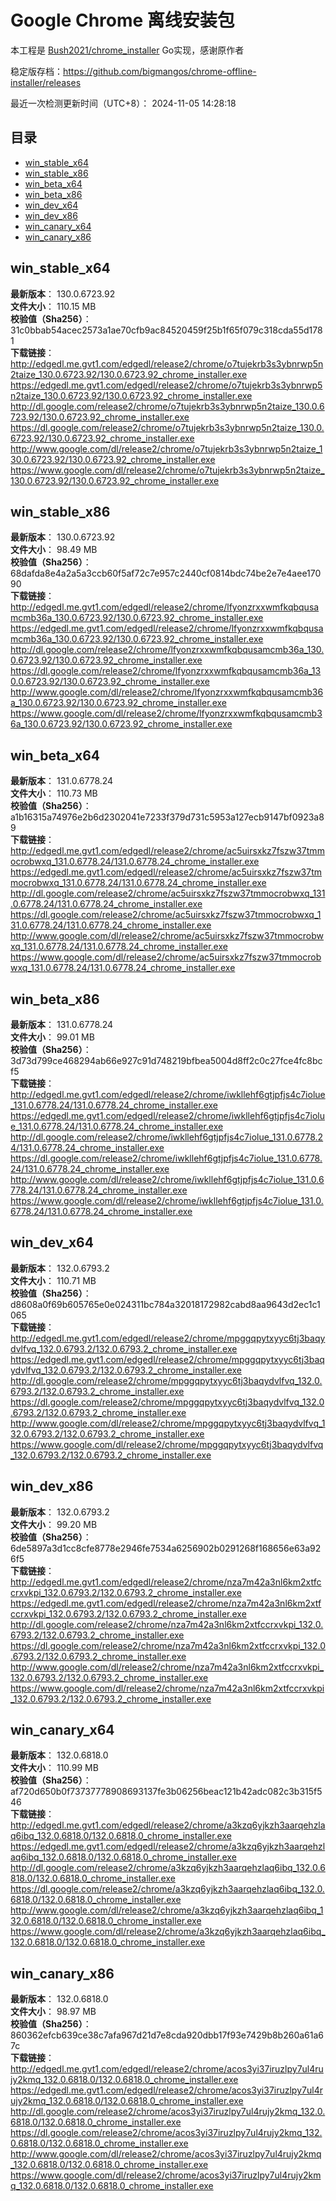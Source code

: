 # Google Chrome 离线安装包
本工程是 [Bush2021/chrome_installer](https://github.com/Bush2021/chrome_installer) Go实现，感谢原作者

稳定版存档：<https://github.com/bigmangos/chrome-offline-installer/releases>

最近一次检测更新时间（UTC+8）：
2024-11-05 14:28:18

## 目录
* [win_stable_x64](https://github.com/bigmangos/chrome-offline-installer?tab=readme-ov-file#win_stable_x64)
* [win_stable_x86](https://github.com/bigmangos/chrome-offline-installer?tab=readme-ov-file#win_stable_x86)
* [win_beta_x64](https://github.com/bigmangos/chrome-offline-installer?tab=readme-ov-file#win_beta_x64)
* [win_beta_x86](https://github.com/bigmangos/chrome-offline-installer?tab=readme-ov-file#win_beta_x86)
* [win_dev_x64](https://github.com/bigmangos/chrome-offline-installer?tab=readme-ov-file#win_dev_x64)
* [win_dev_x86](https://github.com/bigmangos/chrome-offline-installer?tab=readme-ov-file#win_dev_x86)
* [win_canary_x64](https://github.com/bigmangos/chrome-offline-installer?tab=readme-ov-file#win_canary_x64)
* [win_canary_x86](https://github.com/bigmangos/chrome-offline-installer?tab=readme-ov-file#win_canary_x86)

## win_stable_x64
**最新版本**： 130.0.6723.92  
**文件大小**： 110.15 MB  
**校验值（Sha256）**： 31c0bbab54acec2573a1ae70cfb9ac84520459f25b1f65f079c318cda55d1781  
**下载链接**：
http://edgedl.me.gvt1.com/edgedl/release2/chrome/o7tujekrb3s3ybnrwp5n2taize_130.0.6723.92/130.0.6723.92_chrome_installer.exe
https://edgedl.me.gvt1.com/edgedl/release2/chrome/o7tujekrb3s3ybnrwp5n2taize_130.0.6723.92/130.0.6723.92_chrome_installer.exe
http://dl.google.com/release2/chrome/o7tujekrb3s3ybnrwp5n2taize_130.0.6723.92/130.0.6723.92_chrome_installer.exe
https://dl.google.com/release2/chrome/o7tujekrb3s3ybnrwp5n2taize_130.0.6723.92/130.0.6723.92_chrome_installer.exe
http://www.google.com/dl/release2/chrome/o7tujekrb3s3ybnrwp5n2taize_130.0.6723.92/130.0.6723.92_chrome_installer.exe
https://www.google.com/dl/release2/chrome/o7tujekrb3s3ybnrwp5n2taize_130.0.6723.92/130.0.6723.92_chrome_installer.exe
## win_stable_x86
**最新版本**： 130.0.6723.92  
**文件大小**： 98.49 MB  
**校验值（Sha256）**： 68dafda8e4a2a5a3ccb60f5af72c7e957c2440cf0814bdc74be2e7e4aee17090  
**下载链接**：
http://edgedl.me.gvt1.com/edgedl/release2/chrome/lfyonzrxxwmfkqbqusamcmb36a_130.0.6723.92/130.0.6723.92_chrome_installer.exe
https://edgedl.me.gvt1.com/edgedl/release2/chrome/lfyonzrxxwmfkqbqusamcmb36a_130.0.6723.92/130.0.6723.92_chrome_installer.exe
http://dl.google.com/release2/chrome/lfyonzrxxwmfkqbqusamcmb36a_130.0.6723.92/130.0.6723.92_chrome_installer.exe
https://dl.google.com/release2/chrome/lfyonzrxxwmfkqbqusamcmb36a_130.0.6723.92/130.0.6723.92_chrome_installer.exe
http://www.google.com/dl/release2/chrome/lfyonzrxxwmfkqbqusamcmb36a_130.0.6723.92/130.0.6723.92_chrome_installer.exe
https://www.google.com/dl/release2/chrome/lfyonzrxxwmfkqbqusamcmb36a_130.0.6723.92/130.0.6723.92_chrome_installer.exe
## win_beta_x64
**最新版本**： 131.0.6778.24  
**文件大小**： 110.73 MB  
**校验值（Sha256）**： a1b16315a74976e2b6d2302041e7233f379d731c5953a127ecb9147bf0923a89  
**下载链接**：
http://edgedl.me.gvt1.com/edgedl/release2/chrome/ac5uirsxkz7fszw37tmmocrobwxq_131.0.6778.24/131.0.6778.24_chrome_installer.exe
https://edgedl.me.gvt1.com/edgedl/release2/chrome/ac5uirsxkz7fszw37tmmocrobwxq_131.0.6778.24/131.0.6778.24_chrome_installer.exe
http://dl.google.com/release2/chrome/ac5uirsxkz7fszw37tmmocrobwxq_131.0.6778.24/131.0.6778.24_chrome_installer.exe
https://dl.google.com/release2/chrome/ac5uirsxkz7fszw37tmmocrobwxq_131.0.6778.24/131.0.6778.24_chrome_installer.exe
http://www.google.com/dl/release2/chrome/ac5uirsxkz7fszw37tmmocrobwxq_131.0.6778.24/131.0.6778.24_chrome_installer.exe
https://www.google.com/dl/release2/chrome/ac5uirsxkz7fszw37tmmocrobwxq_131.0.6778.24/131.0.6778.24_chrome_installer.exe
## win_beta_x86
**最新版本**： 131.0.6778.24  
**文件大小**： 99.01 MB  
**校验值（Sha256）**： 3d73d799ce468294ab66e927c91d748219bfbea5004d8ff2c0c27fce4fc8bcf5  
**下载链接**：
http://edgedl.me.gvt1.com/edgedl/release2/chrome/iwkllehf6gtjpfjs4c7iolue_131.0.6778.24/131.0.6778.24_chrome_installer.exe
https://edgedl.me.gvt1.com/edgedl/release2/chrome/iwkllehf6gtjpfjs4c7iolue_131.0.6778.24/131.0.6778.24_chrome_installer.exe
http://dl.google.com/release2/chrome/iwkllehf6gtjpfjs4c7iolue_131.0.6778.24/131.0.6778.24_chrome_installer.exe
https://dl.google.com/release2/chrome/iwkllehf6gtjpfjs4c7iolue_131.0.6778.24/131.0.6778.24_chrome_installer.exe
http://www.google.com/dl/release2/chrome/iwkllehf6gtjpfjs4c7iolue_131.0.6778.24/131.0.6778.24_chrome_installer.exe
https://www.google.com/dl/release2/chrome/iwkllehf6gtjpfjs4c7iolue_131.0.6778.24/131.0.6778.24_chrome_installer.exe
## win_dev_x64
**最新版本**： 132.0.6793.2  
**文件大小**： 110.71 MB  
**校验值（Sha256）**： d8608a0f69b605765e0e024311bc784a32018172982cabd8aa9643d2ec1c1065  
**下载链接**：
http://edgedl.me.gvt1.com/edgedl/release2/chrome/mpggqpytxyyc6tj3baqydvlfvq_132.0.6793.2/132.0.6793.2_chrome_installer.exe
https://edgedl.me.gvt1.com/edgedl/release2/chrome/mpggqpytxyyc6tj3baqydvlfvq_132.0.6793.2/132.0.6793.2_chrome_installer.exe
http://dl.google.com/release2/chrome/mpggqpytxyyc6tj3baqydvlfvq_132.0.6793.2/132.0.6793.2_chrome_installer.exe
https://dl.google.com/release2/chrome/mpggqpytxyyc6tj3baqydvlfvq_132.0.6793.2/132.0.6793.2_chrome_installer.exe
http://www.google.com/dl/release2/chrome/mpggqpytxyyc6tj3baqydvlfvq_132.0.6793.2/132.0.6793.2_chrome_installer.exe
https://www.google.com/dl/release2/chrome/mpggqpytxyyc6tj3baqydvlfvq_132.0.6793.2/132.0.6793.2_chrome_installer.exe
## win_dev_x86
**最新版本**： 132.0.6793.2  
**文件大小**： 99.20 MB  
**校验值（Sha256）**： 6de5897a3d1cc8cfe8778e2946fe7534a6256902b0291268f168656e63a926f5  
**下载链接**：
http://edgedl.me.gvt1.com/edgedl/release2/chrome/nza7m42a3nl6km2xtfccrxvkpi_132.0.6793.2/132.0.6793.2_chrome_installer.exe
https://edgedl.me.gvt1.com/edgedl/release2/chrome/nza7m42a3nl6km2xtfccrxvkpi_132.0.6793.2/132.0.6793.2_chrome_installer.exe
http://dl.google.com/release2/chrome/nza7m42a3nl6km2xtfccrxvkpi_132.0.6793.2/132.0.6793.2_chrome_installer.exe
https://dl.google.com/release2/chrome/nza7m42a3nl6km2xtfccrxvkpi_132.0.6793.2/132.0.6793.2_chrome_installer.exe
http://www.google.com/dl/release2/chrome/nza7m42a3nl6km2xtfccrxvkpi_132.0.6793.2/132.0.6793.2_chrome_installer.exe
https://www.google.com/dl/release2/chrome/nza7m42a3nl6km2xtfccrxvkpi_132.0.6793.2/132.0.6793.2_chrome_installer.exe
## win_canary_x64
**最新版本**： 132.0.6818.0  
**文件大小**： 110.99 MB  
**校验值（Sha256）**： af720d650b0f73737778908693137fe3b06256beac121b42adc082c3b315f546  
**下载链接**：
http://edgedl.me.gvt1.com/edgedl/release2/chrome/a3kzq6yjkzh3aarqehzlaq6ibq_132.0.6818.0/132.0.6818.0_chrome_installer.exe
https://edgedl.me.gvt1.com/edgedl/release2/chrome/a3kzq6yjkzh3aarqehzlaq6ibq_132.0.6818.0/132.0.6818.0_chrome_installer.exe
http://dl.google.com/release2/chrome/a3kzq6yjkzh3aarqehzlaq6ibq_132.0.6818.0/132.0.6818.0_chrome_installer.exe
https://dl.google.com/release2/chrome/a3kzq6yjkzh3aarqehzlaq6ibq_132.0.6818.0/132.0.6818.0_chrome_installer.exe
http://www.google.com/dl/release2/chrome/a3kzq6yjkzh3aarqehzlaq6ibq_132.0.6818.0/132.0.6818.0_chrome_installer.exe
https://www.google.com/dl/release2/chrome/a3kzq6yjkzh3aarqehzlaq6ibq_132.0.6818.0/132.0.6818.0_chrome_installer.exe
## win_canary_x86
**最新版本**： 132.0.6818.0  
**文件大小**： 98.97 MB  
**校验值（Sha256）**： 860362efcb639ce38c7afa967d21d7e8cda920dbb17f93e7429b8b260a61a67c  
**下载链接**：
http://edgedl.me.gvt1.com/edgedl/release2/chrome/acos3yi37iruzlpy7ul4rujy2kmq_132.0.6818.0/132.0.6818.0_chrome_installer.exe
https://edgedl.me.gvt1.com/edgedl/release2/chrome/acos3yi37iruzlpy7ul4rujy2kmq_132.0.6818.0/132.0.6818.0_chrome_installer.exe
http://dl.google.com/release2/chrome/acos3yi37iruzlpy7ul4rujy2kmq_132.0.6818.0/132.0.6818.0_chrome_installer.exe
https://dl.google.com/release2/chrome/acos3yi37iruzlpy7ul4rujy2kmq_132.0.6818.0/132.0.6818.0_chrome_installer.exe
http://www.google.com/dl/release2/chrome/acos3yi37iruzlpy7ul4rujy2kmq_132.0.6818.0/132.0.6818.0_chrome_installer.exe
https://www.google.com/dl/release2/chrome/acos3yi37iruzlpy7ul4rujy2kmq_132.0.6818.0/132.0.6818.0_chrome_installer.exe
